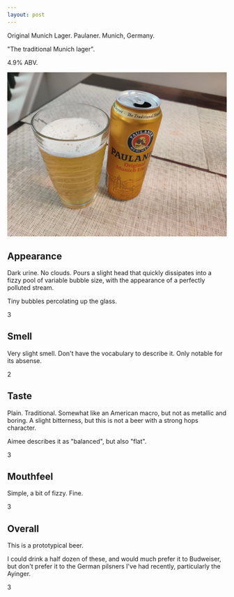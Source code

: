 ```yaml
---
layout: post
---
```


Original Munich Lager.
Paulaner.
Munich, Germany.

"The traditional Munich lager".

4.9% ABV.

<img class="beer-photo" src="/beer/images/2020-11-05-paulaner-original-munich-lager.jpg"/>


## Appearance

Dark urine.
No clouds.
Pours a slight head that quickly dissipates into a fizzy pool of variable bubble size,
with the appearance of a perfectly polluted stream.

Tiny bubbles percolating up the glass.

3


## Smell

Very slight smell.
Don't have the vocabulary to describe it.
Only notable for its absense.

2


## Taste

Plain.
Traditional.
Somewhat like an American macro,
but not as metallic and boring.
A slight bitterness,
but this is not a beer with a strong hops character.

Aimee describes it as "balanced",
but also "flat".

3


## Mouthfeel

Simple,
a bit of fizzy.
Fine.

3


## Overall

This is a prototypical beer.

I could drink a half dozen of these,
and would much prefer it to Budweiser,
but don't prefer it to the German pilsners I've had recently,
particularly the Ayinger.

3

